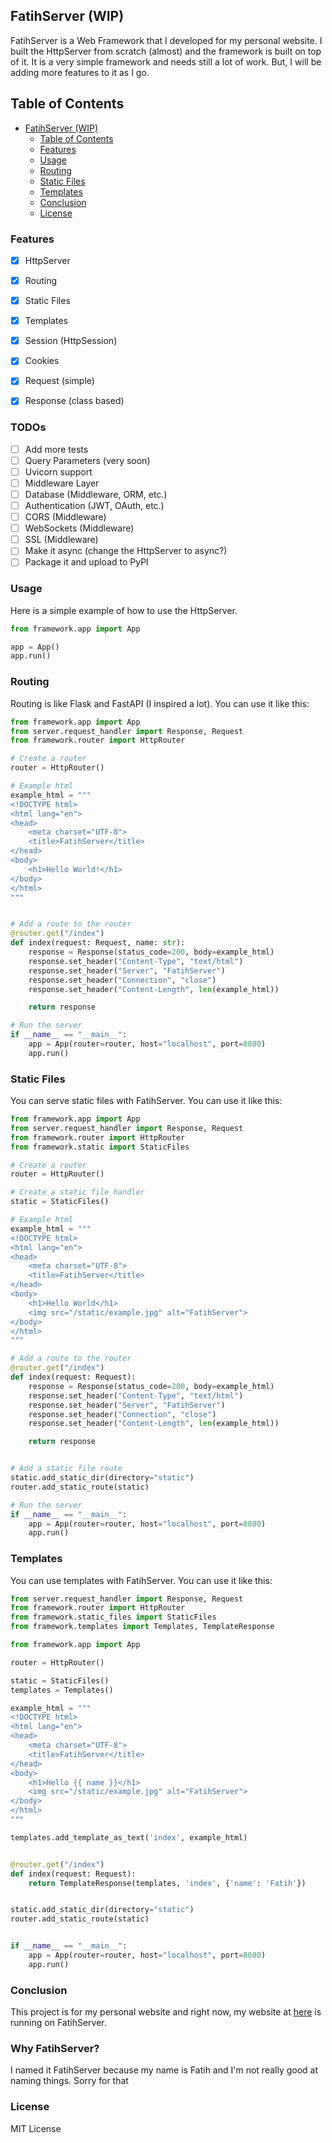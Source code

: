 ## FatihServer (WIP)

FatihServer is a Web Framework that I developed for my personal website. I built the HttpServer from scratch (almost) and the framework is built on top of it. It is a very simple framework and needs still a lot of work. But, I will be adding more features to it as I go.

## Table of Contents
- [FatihServer (WIP)](#fatihserver-wip)
  - [Table of Contents](#table-of-contents)
  - [Features](#features)
  - [Usage](#usage)
  - [Routing](#routing)
  - [Static Files](#static-files)
  - [Templates](#templates)
  - [Conclusion](#conclusion)
  - [License](#license)

### Features
- [x] HttpServer
- [x] Routing
- [x] Static Files
- [x] Templates
- [x] Session (HttpSession)
- [x] Cookies
- [x] Request (simple)
- [x] Response (class based)


### TODOs
- [ ] Add more tests
- [ ] Query Parameters (very soon)
- [ ] Uvicorn support
- [ ] Middleware Layer
- [ ] Database (Middleware, ORM, etc.)
- [ ] Authentication (JWT, OAuth, etc.)
- [ ] CORS (Middleware)
- [ ] WebSockets (Middleware)
- [ ] SSL (Middleware)
- [ ] Make it async (change the HttpServer to async?)
- [ ] Package it and upload to PyPI

### Usage
Here is a simple example of how to use the HttpServer.
```python
from framework.app import App

app = App()
app.run()
```

### Routing
Routing is like Flask and FastAPI (I inspired a lot). You can use it like this:
```python
from framework.app import App
from server.request_handler import Response, Request
from framework.router import HttpRouter

# Create a router
router = HttpRouter()

# Example html
example_html = """
<!DOCTYPE html>
<html lang="en">
<head>
    <meta charset="UTF-8">
    <title>FatihServer</title>
</head>
<body>
    <h1>Hello World!</h1>
</body>
</html>
"""


# Add a route to the router
@router.get("/index")
def index(request: Request, name: str):
    response = Response(status_code=200, body=example_html)
    response.set_header("Content-Type", "text/html")
    response.set_header("Server", "FatihServer")
    response.set_header("Connection", "close")
    response.set_header("Content-Length", len(example_html))

    return response

# Run the server
if __name__ == "__main__":
    app = App(router=router, host="localhost", port=8080)
    app.run()
```

### Static Files
You can serve static files with FatihServer. You can use it like this:
```python
from framework.app import App
from server.request_handler import Response, Request
from framework.router import HttpRouter
from framework.static import StaticFiles

# Create a router
router = HttpRouter()

# Create a static file handler
static = StaticFiles()

# Example html
example_html = """
<!DOCTYPE html>
<html lang="en">
<head>
    <meta charset="UTF-8">
    <title>FatihServer</title>
</head>
<body>
    <h1>Hello World</h1>
    <img src="/static/example.jpg" alt="FatihServer">
</body>
</html>
"""

# Add a route to the router
@router.get("/index")
def index(request: Request):
    response = Response(status_code=200, body=example_html)
    response.set_header("Content-Type", "text/html")
    response.set_header("Server", "FatihServer")
    response.set_header("Connection", "close")
    response.set_header("Content-Length", len(example_html))

    return response


# Add a static file route
static.add_static_dir(directory="static")
router.add_static_route(static)

# Run the server
if __name__ == "__main__":
    app = App(router=router, host="localhost", port=8080)
    app.run()
```

### Templates
You can use templates with FatihServer. You can use it like this:
```python
from server.request_handler import Response, Request
from framework.router import HttpRouter
from framework.static_files import StaticFiles
from framework.templates import Templates, TemplateResponse

from framework.app import App

router = HttpRouter()

static = StaticFiles()
templates = Templates()

example_html = """
<!DOCTYPE html>
<html lang="en">
<head>
    <meta charset="UTF-8">
    <title>FatihServer</title>
</head>
<body>
    <h1>Hello {{ name }}</h1>
    <img src="/static/example.jpg" alt="FatihServer">
</body>
</html>
"""

templates.add_template_as_text('index', example_html)


@router.get("/index")
def index(request: Request):
    return TemplateResponse(templates, 'index', {'name': 'Fatih'})


static.add_static_dir(directory="static")
router.add_static_route(static)


if __name__ == "__main__":
    app = App(router=router, host="localhost", port=8080)
    app.run()
```

### Conclusion
This project is for my personal website and right now, my website at [here](https://google.com) is running on FatihServer. 

### Why FatihServer?

I named it FatihServer because my name is Fatih and I'm not really good at naming things. Sorry for that

### License
MIT License



